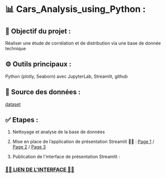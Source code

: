 # 📊 Cars_Analysis_using_Python :

## 🎯 Objectif du projet :

Réaliser une étude de corrélation et de distribution via une base de donnée technique

## ⚙️ Outils principaux : 
Python (plotly, Seaborn) avec JupyterLab, Streamlit, github 

## 🚗 Source des données :  
[dataset](https://raw.githubusercontent.com/murpi/wilddata/master/quests/cars.csv)

## ✅ Etapes :

1) Nettoyage et analyse de la base de données

2) Mise en place de l’application de présentation Streamlit 👨‍💻  : [Page 1](https://github.com/CamilleMagnette/dataset_voitures/blob/main/Presentation_du_projet.py) / [Page 2](https://github.com/CamilleMagnette/dataset_voitures/blob/main/pages/Correlations.py) / [Page 3](https://github.com/CamilleMagnette/dataset_voitures/blob/main/pages/Distribution.py)

3) Publication de l'interface de présentation Streamlit :

### [🌸🌸 **LIEN DE L'INTERFACE** 🌸🌸](https://camillemagnette-dataset-voitures-presentation-du-projet-qdp9qu.streamlit.app/)
